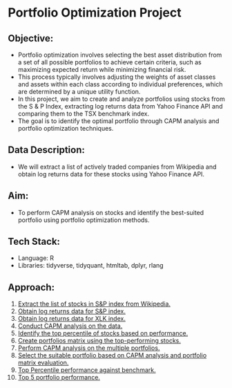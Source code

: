 # Portfolio Optimization Project

## Objective:
- Portfolio optimization involves selecting the best asset distribution from a set of all possible portfolios to achieve certain criteria, such as maximizing expected return while minimizing financial risk.
- This process typically involves adjusting the weights of asset classes and assets within each class according to individual preferences, which are determined by a unique utility function.
- In this project, we aim to create and analyze portfolios using stocks from the S & P Index, extracting log returns data from Yahoo Finance API and comparing them to the TSX benchmark index.
- The goal is to identify the optimal portfolio through CAPM analysis and portfolio optimization techniques.

## Data Description:
- We will extract a list of actively traded companies from Wikipedia and obtain log returns data for these stocks using Yahoo Finance API.

## Aim:
- To perform CAPM analysis on stocks and identify the best-suited portfolio using portfolio optimization methods.

## Tech Stack:
- Language: R
- Libraries: tidyverse, tidyquant, htmltab, dplyr, rlang

## Approach:
1. [Extract the list of stocks in S&P index from Wikipedia.](S&P_Tickers.png)
2. [Obtain log returns data for S&P index.](Log_Returns_S&P.png)
3. [Obtain log returns data for XLK index.](Log_Returns_XLK.png)
4. [Conduct CAPM analysis on the data.](CAPM_Analysis.png)
5. [Identify the top percentile of stocks based on performance.](Top_Percentile_Stocks.png)
6. [Create portfolios matrix using the top-performing stocks.](Portfolio_Matrix.png)
7. [Perform CAPM analysis on the multiple portfolios.](CAPM_100_Portfolios.png)
8. [Select the suitable portfolio based on CAPM analysis and portfolio matrix evaluation.](CAPM_Indicator_Analysis.png)
9. [Top Percentile performance against benchmark.](Top1_VS_XLK.png)
10. [Top 5 portfolio performance.](Top5_Percentile.png)
